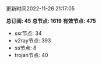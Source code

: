 更新时间2022-11-26 21:17:05

**总订阅: 45**
**总节点: 1619**
**有效节点: 475**
- ssr节点: 34
- v2ray节点: 393
- ss节点: 8
- trojan节点: 40
